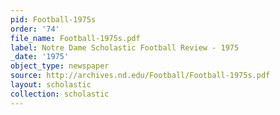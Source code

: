 ```yaml
---
pid: Football-1975s
order: '74'
file_name: Football-1975s.pdf
label: Notre Dame Scholastic Football Review - 1975
_date: '1975'
object_type: newspaper
source: http://archives.nd.edu/Football/Football-1975s.pdf
layout: scholastic
collection: scholastic
---
```

